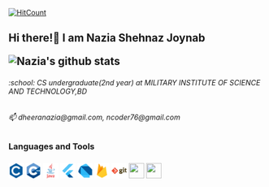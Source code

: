 
[![HitCount](http://hits.dwyl.com/Geek-a-Byte/Geek-a-Byte.svg)](http://hits.dwyl.com/Geek-a-Byte/Geek-a-Byte)
<h2>Hi there!👋 I am Nazia Shehnaz Joynab 
             
 ![Nazia's github stats](https://github-readme-stats.vercel.app/api?username=Geek-a-Byte&show_icons=true&theme=dark)



<h6>:school: CS undergraduate(2nd year) at MILITARY INSTITUTE OF SCIENCE AND TECHNOLOGY,BD


<h6>📫 dheeranazia@gmail.com,
          ncoder76@gmail.com
          

          
<h3>Languages and Tools</h3>
<h3>
<img src="https://raw.githubusercontent.com/devicons/devicon/master/icons/c/c-plain.svg" alt="" width="30" height="30"/>
<img src="https://raw.githubusercontent.com/github/explore/master/topics/cpp/cpp.png" alt="" width="30" height="30"/>
<img src="https://raw.githubusercontent.com/devicons/devicon/master/icons/java/java-original-wordmark.svg" alt="" width="30" height="30"/>
<img src="https://raw.githubusercontent.com/github/explore/master/topics/flutter/flutter.png" alt="" width="30" height="30"/>
<img src="https://raw.githubusercontent.com/github/explore/master/topics/dart/dart.png" alt="" width="30" height="30"/>
<img src="https://raw.githubusercontent.com/github/explore/master/topics/firebase/firebase.png" alt="" width="30" height="30"/>
<img src="https://raw.githubusercontent.com/github/explore/master/topics/git/git.png" alt="" width="30" height="30"/>
<img src="https://www.logolynx.com/images/logolynx/ee/ee6197d1b17644329226e0587dce4a9c.png" alt="" width="30" height="30"/>
<img src="https://cdn.pixabay.com/photo/2017/08/05/11/16/logo-2582748_1280.png" alt="" width="30" height="30"/>





